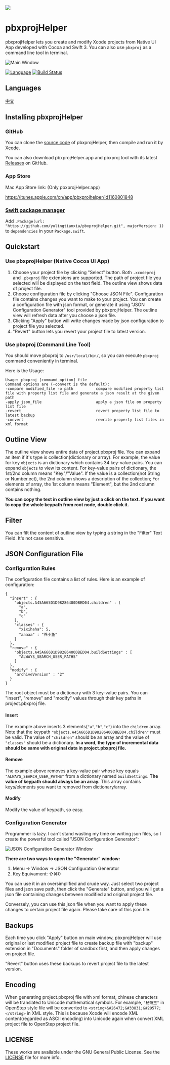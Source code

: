 ![](https://github.com/yulingtianxia/pbxprojHelper/blob/master/images/appIcon.png?raw=true)

# pbxprojHelper 

pbxprojHelper lets you create and modify Xcode projects from Native UI App developed with Cocoa and Swift 3. You can also  use `pbxproj` as a command line tool in terminal.

![Main Window](https://github.com/yulingtianxia/pbxprojHelper/blob/master/images/MainWindow@2x.png?raw=true)

[![Language](https://img.shields.io/badge/language-Swift%203.0-orange.svg)](https://swift.org)
[![Build Status](https://travis-ci.org/yulingtianxia/pbxprojHelper.svg?branch=master)](https://travis-ci.org/yulingtianxia/pbxprojHelper)

## Languages
[中文](https://github.com/yulingtianxia/pbxprojHelper/blob/master/Documentation/README_ZH.md)

## Installing pbxprojHelper

### GitHub

You can clone the [source code](https://github.com/yulingtianxia/pbxprojHelper/) of pbxprojHelper, then compile and run it by Xcode.

You can also download pbxprojHelper.app and pbxproj tool with its latest [Releases](https://github.com/yulingtianxia/pbxprojHelper/releases) on GitHub.

### App Store

Mac App Store link: (Only pbxprojHelper.app)

https://itunes.apple.com/cn/app/pbxprojhelper/id1160801848

### [Swift package manager](https://swift.org/package-manager)

Add `.Package(url: "https://github.com/yulingtianxia/pbxprojHelper.git", majorVersion: 1)` to `dependencies` in your `Package.swift`.

## Quickstart

### Use pbxprojHelper (Native Cocoa UI App)

1. Choose your project file by clicking "Select" button. Both `.xcodeproj` and `.pbxproj` file extensions are supported. The path of project file you selected will be displayed on the text field. The outline view shows data of project file.
2. Choose configuration file by clicking "Choose JSON File". Configuration file contains changes you want to make to your project. You can create a configuration file with json format, or generate it using "JSON Configuration Generator" tool provided by pbxprojHelper. The outline view will refresh data after you choose a json file.
3. Clicking "Apply" button will write changes made by json configuration to project file you selected.
4. "Revert" button lets you revert your project file to latest version.

### Use pbxproj (Command Line Tool)

You should move pbxproj to `/usr/local/bin/`, so you can execute `pbxproj` command conveniently in terminal.

Here is the Usage:

```
Usage: pbxproj [command_option] file
Command options are (-convert is the default):
-compare modified_file -o path          compare modified property list file with property list file and generate a json result at the given path
-apply json_file                        apply a json file on property list file
-revert                                 revert property list file to latest backup
-convert                                rewrite property list files in xml format
```

## Outline View

The outline view shows entire data of project.pbxproj file. You can expand an item if it's type is collection(dictionary or array). For example, the value for key `objects` is an dictionary which contains 34 key-value pairs. You can expand `objects` to view its content. For key-value pairs of dictionary, the 1st/2nd column means "Key"/"Value". If the value is a collection(not String or Number.ect), the 2nd column shows a description of the collection; For elements of array, the 1st column means "Element", but the 2nd column contains nothing.

**You can copy the text in outline view by just a click on the text. If you want to copy the whole keypath from root node, double click it.**

## Filter

You can filt the content of outline view by typing a string in the "Filter" Text Field. It's not case sensitive.

## JSON Configuration File

### Configuration Rules

The configuration file contains a list of rules. Here is an example of configuration: 

```
{
  "insert" : {
    "objects.A45A665D1D98286400DBED04.children" : [
      "a",
      "b",
      "c"
    ],
    "classes" : {
      "xixihaha": 5,
      "aaaaa" : "养小鱼"
    }
  },
  "remove" : {
    "objects.A45A666D1D98286400DBED04.buildSettings" : [
      "ALWAYS_SEARCH_USER_PATHS"
    ]
  },
  "modify" : {
    "archiveVersion" : "2"
  }
}
```

The root object must be a dictionary with 3 key-value pairs. You can "insert", "remove" and "modify" values through their key paths in project.pbxproj file. 

#### Insert

The example above inserts 3 elements(`"a"`,`"b"`,`"c"`) into the `children` array. Note that the keypath `"objects.A45A665D1D98286400DBED04.children"` must be valid. The value of `"children"` should be an array and the value of `"classes"` should be a dictionary. **In a word, the type of incremental data should be same with original data in project.pbxproj file.**

#### Remove

The example above removes a key-value pair whose key equals `"ALWAYS_SEARCH_USER_PATHS"` from a dictionary named `buildSettings`. **The value of keypath should always be an array.** This array contains keys/elements you want to removed from dictionary/array.

#### Modify

Modify the value of keypath, so easy.

### Configuration Generator

Programmer is lazy. I can't stand wasting my time on writing json files, so I create the powerful tool called "JSON Configuration Generator":

![JSON Configuration Generator Window](https://github.com/yulingtianxia/pbxprojHelper/blob/master/images/GeneratorWindow@2x.png?raw=true)

**There are two ways to open the "Generator" window:**

1. Menu -> Window -> JSON Configuration Generator
2. Key Equivament: ⇧⌘0

You can use it in an oversimplified and crude way. Just select two project files and json save path, then click the "Generate" button, and you will get a json file containing changes between modified and original project file.

Conversely, you can use this json file when you want to apply these changes to certain project file again. Please take care of this json file.

## Backups

Each time you click "Apply" button on main window, pbxprojHelper will use original or last modified project file to create backup file with "backup" extension in "Documents" folder of sandbox first, and then apply changes on project file.

"Revert" button uses these backups to revert project file to the latest version.

## Encoding

When generating project.pbxproj file with xml format, chinese characters will be translated to Unicode mathematical symbols. For example, `"杨萧玉"` in OpenStep style file will be converted to `<string>&#26472;&#33831;&#29577;</string>` in XML style. This is because Xcode will encode XML content(regarded as ASCII encoding) into Unicode again when convert XML project file to OpenStep project file.

## LICENSE

These works are available under the GNU General Public License. See the [LICENSE](https://github.com/yulingtianxia/pbxprojHelper/blob/master/LICENSE) file for more info.